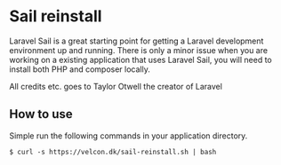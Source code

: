 # Sail reinstall

Laravel Sail is a great starting point for getting a Laravel development environment up and running. There is only a minor issue when you are working on a existing application that uses
Laravel Sail, you will need to install both PHP and composer locally.

All credits etc. goes to Taylor Otwell the creator of Laravel

## How to use
Simple run the following commands in your application directory. 

```
$ curl -s https://velcon.dk/sail-reinstall.sh | bash
```
